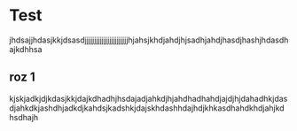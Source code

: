 # Test
jhdsajjhdasjkkjdsasdjjjjjjjjjjjjjjjjjjjjjjjhjahsjkhdjahdjhjsadhjahdjhasdjhashjhdasdhajkdhhsa
## roz 1
kjskjadkjdjkdasjkkjdajkdhadhjhsdajadjahkdjhjahdhadhahdjajdjhjdahadhkjdasdjahkdkjashdhjadkdjkahdsjkadshkjdajskhdashhdajhdjkhkasdhahdkhdjahjkdhsdhajh

